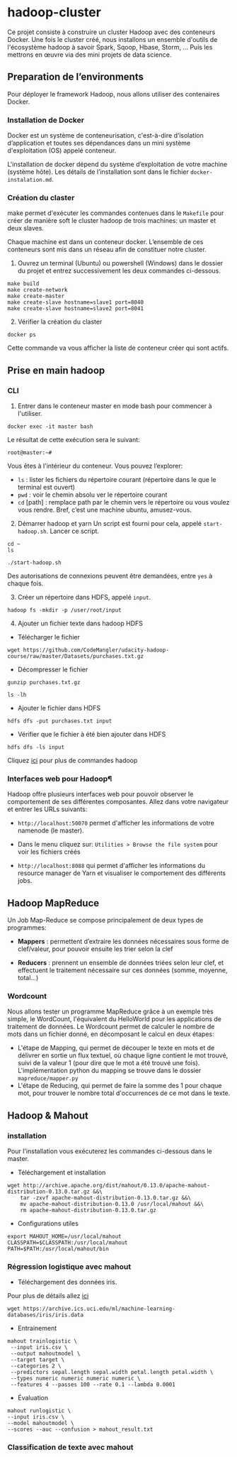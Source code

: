 # hadoop-cluster

Ce projet consiste à construire un cluster Hadoop avec des conteneurs Docker.
Une fois le cluster créé, nous installons un ensemble d'outils de l'écosystème hadoop à savoir Spark, Sqoop, Hbase, Storm, … Puis les mettrons en œuvre via des mini projets de data science.



## Preparation de l’environments
Pour déployer le framework Hadoop, nous allons utiliser des contenaires Docker. 

### Installation de Docker

Docker est un système de conteneurisation, c'est-à-dire d’isolation d’application et toutes ses dépendances dans un mini système d'exploitation (OS) appelé conteneur. 

L'installation de docker dépend du système d’exploitation de votre machine (système hôte).
Les détails de l’installation sont dans le fichier `docker-instalation.md`.

### Création du claster
make permet d'exécuter les commandes contenues dans le `Makefile` pour créer de manière soft le cluster hadoop de trois machines: un master et deux slaves. 

Chaque machine est dans un conteneur docker. L’ensemble de ces conteneurs sont mis dans un réseau afin de constituer notre cluster. 

1. Ouvrez un terminal (Ubuntu) ou powershell (Windows) dans le dossier du projet et entrez successivement les deux commandes ci-dessous.

```
make build
make create-network 
make create-master
make create-slave hostname=slave1 port=8040
make create-slave hostname=slave2 port=8041
```
2. Vérifier la création du claster
```
docker ps
```
Cette commande va vous afficher la liste de conteneur créer qui sont actifs. 

## Prise en main hadoop

### CLI

1. Entrer dans le conteneur master en mode bash pour commencer à l'utiliser.
```
docker exec -it master bash
```
Le résultat de cette exécution sera le suivant:

```
root@master:~#
```
Vous êtes à l'intérieur du conteneur. Vous pouvez l’explorer:
- `ls` : lister les fichiers du répertoire courant (répertoire dans le que le terminal est ouvert)
- `pwd` : voir le chemin absolu ver le répertoire courant
- `cd` [path] : remplace path par le chemin vers le répertoire ou vous voulez vous rendre.
Bref, c’est une machine ubuntu, amusez-vous.


2. Démarrer hadoop et yarn
Un script est fourni pour cela, appelé `start-hadoop.sh`. Lancer ce script.

```
cd ~
ls
```
```
./start-hadoop.sh
```
Des autorisations de connexions peuvent être demandées, entre `yes` à chaque fois.

3. Créer un répertoire dans HDFS, appelé `input`.
```
hadoop fs -mkdir -p /user/root/input
```
4. Ajouter un fichier texte dans hadoop HDFS
 - Télécharger le fichier
 ```
 wget https://github.com/CodeMangler/udacity-hadoop-course/raw/master/Datasets/purchases.txt.gz
 ```
 - Décompresser le fichier
 ```
 gunzip purchases.txt.gz
 ```
 ```
 ls -lh
 ```
- Ajouter le fichier dans HDFS
 ```
 hdfs dfs -put purchases.txt input
 ```
- Vérifier que le fichier à été bien ajouter dans HDFS
 ```
 hdfs dfs -ls input
 ```
Cliquez [ici](chrome-extension://efaidnbmnnnibpcajpcglclefindmkaj/https://images.linoxide.com/hadoop-hdfs-commands-cheatsheet.pdf) pour plus de commandes hadoop

### Interfaces web pour Hadoop¶
Hadoop offre plusieurs interfaces web pour pouvoir observer le comportement de ses différentes composantes.
Allez dans votre navigateur et entrer les URLs suivants:
- `http://localhost:50070` permet d'afficher les informations de votre namenode (le master).
* Dans le menu cliquez sur: `Utilities > Browse the file system` pour voir les fichiers créés
- `http://localhost:8088` qui permet d'afficher les informations du resource manager de Yarn et visualiser le comportement des différents jobs.


## Hadoop MapReduce

Un Job Map-Reduce se compose principalement de deux types de programmes:

- **Mappers** : permettent d’extraire les données nécessaires sous forme de clef/valeur, pour pouvoir ensuite les trier selon la clef

- **Reducers** : prennent un ensemble de données triées selon leur clef, et effectuent le traitement nécessaire sur ces données (somme, moyenne, total...)


### Wordcount
Nous allons tester un programme MapReduce grâce à un exemple très simple, le WordCount, l'équivalent du HelloWorld pour les applications de traitement de données. Le Wordcount permet de calculer le nombre de mots dans un fichier donné, en décomposant le calcul en deux étapes:

- L'étape de Mapping, qui permet de découper le texte en mots et de délivrer en sortie un flux textuel, où chaque ligne contient le mot trouvé, suivi de la valeur 1 (pour dire que le mot a été trouvé une fois).<br>
L'implémentation python du mapping se trouve dans le dossier `mapreduce/mapper.py`
- L'étape de Reducing, qui permet de faire la somme des 1 pour chaque mot, pour trouver le nombre total d'occurrences de ce mot dans le texte.


## Hadoop & Mahout

### installation

Pour l'installation vous exécuterez les commandes ci-dessous dans le  master.

- Téléchargement et installation
```
wget http://archive.apache.org/dist/mahout/0.13.0/apache-mahout-distribution-0.13.0.tar.gz &&\
    tar -zxvf apache-mahout-distribution-0.13.0.tar.gz &&\
    mv apache-mahout-distribution-0.13.0 /usr/local/mahout &&\
    rm apache-mahout-distribution-0.13.0.tar.gz
```
- Configurations utiles 
```
export MAHOUT_HOME=/usr/local/mahout
CLASSPATH=$CLASSPATH:/usr/local/mahout
PATH=$PATH:/usr/local/mahout/bin
```

### Régression logistique avec mahout

- Téléchargement des données iris.

Pour plus de détails allez [ici](https://archive.ics.uci.edu/ml/datasets/iris)

```
wget https://archive.ics.uci.edu/ml/machine-learning-databases/iris/iris.data

```

- Entrainement

```
mahout trainlogistic \
 --input iris.csv \
 --output mahoutmodel \
 --target target \
 --categories 2 \
 --predictors sepal.length sepal.width petal.length petal.width \
 --types numeric numeric numeric numeric \
 --features 4 --passes 100 --rate 0.1 --lambda 0.0001

```

- Évaluation

```
mahout runlogistic \
--input iris.csv \
--model mahoutmodel \
--scores --auc --confusion > mahout_result.txt

```

### Classification de texte avec mahout

